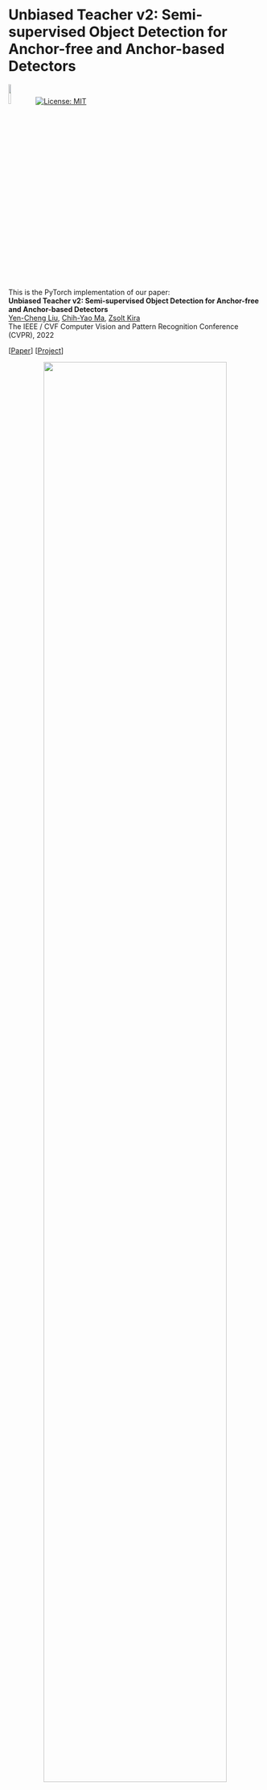 # Unbiased Teacher v2: Semi-supervised Object Detection for Anchor-free and Anchor-based Detectors

<img src="teaser/pytorch-logo-dark.png" width="10%"> [![License: MIT](https://img.shields.io/badge/License-MIT-yellow.svg)](https://opensource.org/licenses/MIT)

This is the PyTorch implementation of our paper: <br>
**Unbiased Teacher v2: Semi-supervised Object Detection for Anchor-free and Anchor-based Detectors**<br>
[Yen-Cheng Liu](https://ycliu93.github.io/), [Chih-Yao Ma](https://chihyaoma.github.io/), [Zsolt Kira](https://www.cc.gatech.edu/~zk15/)<br>
The IEEE / CVF Computer Vision and Pattern Recognition Conference (CVPR), 2022 <br>

[[Paper](https://openaccess.thecvf.com/content/CVPR2022/papers/Liu_Unbiased_Teacher_v2_Semi-Supervised_Object_Detection_for_Anchor-Free_and_Anchor-Based_CVPR_2022_paper.pdf)] [[Project](https://ycliu93.github.io/projects/unbiasedteacher2.html)]

<p align="center">
<img src="teaser/teaser_utv2.png" width="85%">
</p>

# What's new in Unbiased Teacher v2

- Higher Accuracy: Achieve higher mAP compared to Unbiased Teacher v1
- Generalization: SSOD method for both Faster-RCNN and FCOS

# Installation

## Prerequisites

- Linux or macOS with Python ≥ 3.7
- PyTorch ≥ 1.10 and torchvision that matches the PyTorch installation.
- Detectron2 ≥ 0.6 (other versions are not verified)

## Install PyTorch in Conda env

```shell
# create conda env
conda create -n ut2 python=3.7
# activate the enviorment
conda activate ut2
# install PyTorch >=1.5 with GPU
conda install pytorch torchvision -c pytorch
```

## Install Detectron2

Follow the [INSTALL.md](https://github.com/facebookresearch/detectron2/blob/master/INSTALL.md) to install Detectron2.

Also check Detectron2 v0.6 in this [link](https://github.com/facebookresearch/detectron2/releases/tag/v0.6).

## Dataset download

1. Download COCO dataset

```shell
# download images
wget http://images.cocodataset.org/zips/train2017.zip
wget http://images.cocodataset.org/zips/val2017.zip

# download annotations
wget http://images.cocodataset.org/annotations/annotations_trainval2017.zip
```

2. Organize the dataset as following:

```shell
unbiased_teacher_v2/
└── datasets/
    └── coco/
        ├── train2017/
        ├── val2017/
        └── annotations/
            ├── instances_train2017.json
            └── instances_val2017.json
```

## Training

### Faster-RCNN

- Train Unbiased Teacher v2 under 1% COCO-supervision

```shell
python train_net.py \
      --num-gpus 8 \
      --config configs/Faster-RCNN/coco-standard/faster_rcnn_R_50_FPN_ut2_sup1_run0.yaml \
       SOLVER.IMG_PER_BATCH_LABEL 16 SOLVER.IMG_PER_BATCH_UNLABEL 16
```

- Train Unbiased Teacher v2 under 2% COCO-supervision

```shell
python train_net.py \
      --num-gpus 8 \
      --config configs/Faster-RCNN/coco-standard/faster_rcnn_R_50_FPN_ut2_sup2_run0.yaml \
       SOLVER.IMG_PER_BATCH_LABEL 16 SOLVER.IMG_PER_BATCH_UNLABEL 16
```

- Train Unbiased Teacher v2 under 5% COCO-supervision

```shell
python train_net.py \
      --num-gpus 8 \
      --config configs/Faster-RCNN/coco-standard/faster_rcnn_R_50_FPN_ut2_sup5_run0.yaml \
       SOLVER.IMG_PER_BATCH_LABEL 16 SOLVER.IMG_PER_BATCH_UNLABEL 16
```

- Train Unbiased Teacher v2 under 10% COCO-supervision

```shell
python train_net.py \
      --num-gpus 8 \
      --config configs/Faster-RCNN/coco-standard/faster_rcnn_R_50_FPN_ut2_sup10_run0.yaml \
       SOLVER.IMG_PER_BATCH_LABEL 16 SOLVER.IMG_PER_BATCH_UNLABEL 16
```

### FCOS

- Train Unbiased Teacher v2 under 1% COCO-supervision

```shell
python train_net.py \
      --num-gpus 4 \
      --config configs/FCOS/coco-standard/fcos_R_50_ut2_sup1_run0.yaml \
       SOLVER.IMG_PER_BATCH_LABEL 8 SOLVER.IMG_PER_BATCH_UNLABEL 8
```

- Train Unbiased Teacher v2 under 2% COCO-supervision

```shell
python train_net.py \
      --num-gpus 4 \
      --config configs/FCOS/coco-standard/fcos_R_50_ut2_sup2_run0.yaml \
       SOLVER.IMG_PER_BATCH_LABEL 8 SOLVER.IMG_PER_BATCH_UNLABEL 8
```

- Train Unbiased Teacher v2 under 5% COCO-supervision

```shell
python train_net.py \
      --num-gpus 4 \
      --config configs/FCOS/coco-standard/fcos_R_50_ut2_sup5_run0.yaml \
       SOLVER.IMG_PER_BATCH_LABEL 8 SOLVER.IMG_PER_BATCH_UNLABEL 8
```

- Train Unbiased Teacher v2 under 10% COCO-supervision

```shell
python train_net.py \
      --num-gpus 4 \
      --config configs/FCOS/coco-standard/fcos_R_50_ut2_sup10_run0.yaml \
       SOLVER.IMG_PER_BATCH_LABEL 8 SOLVER.IMG_PER_BATCH_UNLABEL 8
```

## Resume the training

```shell
python train_net.py \
      --resume \
      --num-gpus 8 \
      --config configs/FCOS/coco-standard/fcos_R_50_ut2_sup10_run0.yaml \
       SOLVER.IMG_PER_BATCH_LABEL 8 SOLVER.IMG_PER_BATCH_UNLABEL 8 MODEL.WEIGHTS <your weight>.pth
```

## Evaluation

```shell
python train_net.py \
      --eval-only \
      --num-gpus 8 \
      --config configs/FCOS/coco-standard/fcos_R_50_ut2_sup10_run0.yaml \
       SOLVER.IMG_PER_BATCH_LABEL 8 SOLVER.IMG_PER_BATCH_UNLABEL 8 MODEL.WEIGHTS <your weight>.pth
```

## Model Zoo

Coming soon

## FAQ

1. How to use customized dataset ?

- A: please check the Detectron 2's [tutorial on customized dataset](https://detectron2.readthedocs.io/en/latest/tutorials/datasets.html) and also the [discussion thread in Unbiased Teacher v1](https://github.com/facebookresearch/unbiased-teacher/issues/10).

2. Q: What is `COCO_supervision.txt`? Could I remove it if I need to use my own dataset?

- A: `COCO_supervision.txt` stores data split of the results we presented in the paper. We did this to make sure the results are reproducible. Also, we found out that the variance across runs is less than 1 mAP, so using other random seed will lead to similar results.

## Citing Unbiased Teacher v2

If you use Unbiased Teacher v2 in your research or wish to refer to the results published in the paper, please use the following BibTeX entry.

```BibTeX
@InProceedings{Liu_2022_CVPR,
    author    = {Liu, Yen-Cheng and Ma, Chih-Yao and Kira, Zsolt},
    title     = {Unbiased Teacher v2: Semi-Supervised Object Detection for Anchor-Free and Anchor-Based Detectors},
    booktitle = {Proceedings of the IEEE/CVF Conference on Computer Vision and Pattern Recognition (CVPR)},
    month     = {June},
    year      = {2022},
    pages     = {9819-9828}
}
```

For Unbiased Teacher, please use the following BibTeX entry.

```BibTeX
@inproceedings{liu2021unbiased,
    title={Unbiased Teacher for Semi-Supervised Object Detection},
    author={Liu, Yen-Cheng and Ma, Chih-Yao and He, Zijian and Kuo, Chia-Wen and Chen, Kan and Zhang, Peizhao and Wu, Bichen and Kira, Zsolt and Vajda, Peter},
    booktitle={Proceedings of the International Conference on Learning Representations (ICLR)},
    year={2021},
}
```

Also, if you use Detectron2 in your research, please use the following BibTeX entry.

```BibTeX
@misc{wu2019detectron2,
  author =       {Yuxin Wu and Alexander Kirillov and Francisco Massa and
                  Wan-Yen Lo and Ross Girshick},
  title =        {Detectron2},
  howpublished = {\url{https://github.com/facebookresearch/detectron2}},
  year =         {2019}
}
```

The implemenation of FCOS in this repo is based on [AdelaiDet](https://github.com/aim-uofa/AdelaiDet), and please use the following BibTeX entry if you use the FCOS implementation in this repo.

```BibTeX
@misc{tian2019adelaidet,
  author =       {Tian, Zhi and Chen, Hao and Wang, Xinlong and Liu, Yuliang and Shen, Chunhua},
  title =        {{AdelaiDet}: A Toolbox for Instance-level Recognition Tasks},
  howpublished = {\url{https://git.io/adelaidet}},
  year =         {2019}
}
```

## License

This project is licensed under [MIT License](LICENSE), as found in the LICENSE file.

